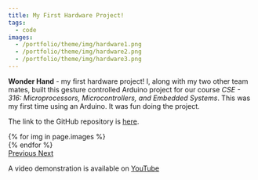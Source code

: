 ```yaml
---
title: My First Hardware Project!
tags:
  - code
images:
  - /portfolio/theme/img/hardware1.png
  - /portfolio/theme/img/hardware2.png
  - /portfolio/theme/img/hardware3.png
---
```


<b>Wonder Hand</b> - my first hardware project! I, along with my two other team mates, built this gesture controlled Arduino project for our course
<i>CSE - 316: Microprocessors, Microcontrollers, and Embedded Systems</i>. This was my first time using an Arduino. It was fun doing the project.

<!--more-->

The link to the GitHub repository is [here](https://github.com/Abdus-Samee/CSE-316/tree/main/Project%20-%20Wonder%20Hand).

<div id="carouselExampleControls" class="carousel slide mb-4" data-ride="carousel">
    <div class="carousel-inner">
        {% for img in page.images %}
            <div class="carousel-item {% if forloop.first %}active{% endif %}">
                <img src="{{ img }}" class="d-block w-100" alt="">
            </div>
        {% endfor %}
    </div>
    <a class="carousel-control-prev" href="#carouselExampleControls" role="button" data-slide="prev">
        <span class="carousel-control-prev-icon" aria-hidden="true"></span>
        <span class="sr-only">Previous</span>
    </a>
    <a class="carousel-control-next" href="#carouselExampleControls" role="button" data-slide="next">
        <span class="carousel-control-next-icon" aria-hidden="true"></span>
        <span class="sr-only">Next</span>
    </a>
</div>

A video demonstration is available on [YouTube](https://www.youtube.com/watch?v=clijZMaVgng)
